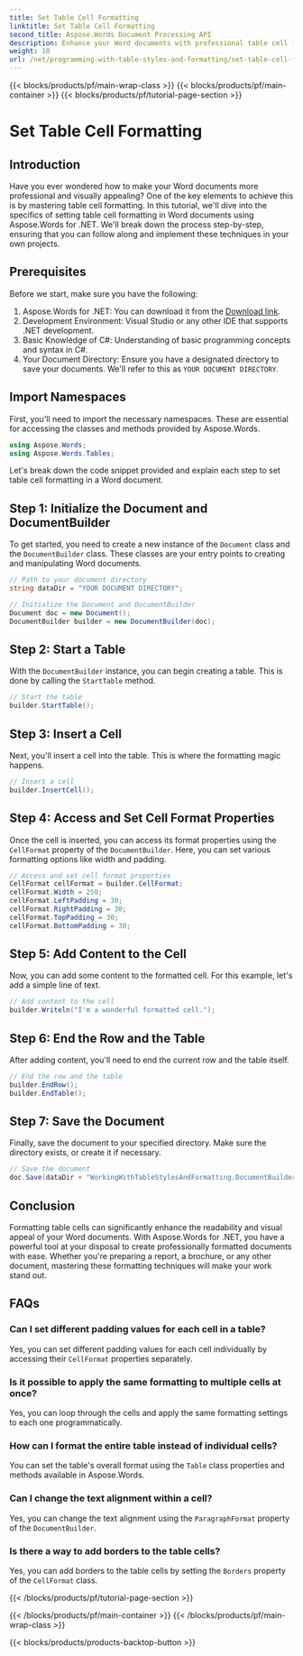 ```yaml
---
title: Set Table Cell Formatting
linktitle: Set Table Cell Formatting
second_title: Aspose.Words Document Processing API
description: Enhance your Word documents with professional table cell formatting using Aspose.Words for .NET. This step-by-step guide simplifies the process for you.
weight: 10
url: /net/programming-with-table-styles-and-formatting/set-table-cell-formatting/
---
```


{{< blocks/products/pf/main-wrap-class >}}
{{< blocks/products/pf/main-container >}}
{{< blocks/products/pf/tutorial-page-section >}}

# Set Table Cell Formatting

## Introduction

Have you ever wondered how to make your Word documents more professional and visually appealing? One of the key elements to achieve this is by mastering table cell formatting. In this tutorial, we'll dive into the specifics of setting table cell formatting in Word documents using Aspose.Words for .NET. We'll break down the process step-by-step, ensuring that you can follow along and implement these techniques in your own projects.

## Prerequisites

Before we start, make sure you have the following:

1. Aspose.Words for .NET: You can download it from the [Download link](https://releases.aspose.com/words/net/).
2. Development Environment: Visual Studio or any other IDE that supports .NET development.
3. Basic Knowledge of C#: Understanding of basic programming concepts and syntax in C#.
4. Your Document Directory: Ensure you have a designated directory to save your documents. We'll refer to this as `YOUR DOCUMENT DIRECTORY`.

## Import Namespaces

First, you'll need to import the necessary namespaces. These are essential for accessing the classes and methods provided by Aspose.Words.

```csharp
using Aspose.Words;
using Aspose.Words.Tables;
```

Let's break down the code snippet provided and explain each step to set table cell formatting in a Word document.

## Step 1: Initialize the Document and DocumentBuilder

To get started, you need to create a new instance of the `Document` class and the `DocumentBuilder` class. These classes are your entry points to creating and manipulating Word documents.

```csharp
// Path to your document directory
string dataDir = "YOUR DOCUMENT DIRECTORY";

// Initialize the Document and DocumentBuilder
Document doc = new Document();
DocumentBuilder builder = new DocumentBuilder(doc);
```

## Step 2: Start a Table

With the `DocumentBuilder` instance, you can begin creating a table. This is done by calling the `StartTable` method.

```csharp
// Start the table
builder.StartTable();
```

## Step 3: Insert a Cell

Next, you'll insert a cell into the table. This is where the formatting magic happens.

```csharp
// Insert a cell
builder.InsertCell();
```

## Step 4: Access and Set Cell Format Properties

Once the cell is inserted, you can access its format properties using the `CellFormat` property of the `DocumentBuilder`. Here, you can set various formatting options like width and padding.

```csharp
// Access and set cell format properties
CellFormat cellFormat = builder.CellFormat;
cellFormat.Width = 250;
cellFormat.LeftPadding = 30;
cellFormat.RightPadding = 30;
cellFormat.TopPadding = 30;
cellFormat.BottomPadding = 30;
```

## Step 5: Add Content to the Cell

Now, you can add some content to the formatted cell. For this example, let's add a simple line of text.

```csharp
// Add content to the cell
builder.Writeln("I'm a wonderful formatted cell.");
```

## Step 6: End the Row and the Table

After adding content, you'll need to end the current row and the table itself.

```csharp
// End the row and the table
builder.EndRow();
builder.EndTable();
```

## Step 7: Save the Document

Finally, save the document to your specified directory. Make sure the directory exists, or create it if necessary.

```csharp
// Save the document
doc.Save(dataDir + "WorkingWithTableStylesAndFormatting.DocumentBuilderSetTableCellFormatting.docx");
```

## Conclusion

Formatting table cells can significantly enhance the readability and visual appeal of your Word documents. With Aspose.Words for .NET, you have a powerful tool at your disposal to create professionally formatted documents with ease. Whether you're preparing a report, a brochure, or any other document, mastering these formatting techniques will make your work stand out.

## FAQs

### Can I set different padding values for each cell in a table?
Yes, you can set different padding values for each cell individually by accessing their `CellFormat` properties separately.

### Is it possible to apply the same formatting to multiple cells at once?
Yes, you can loop through the cells and apply the same formatting settings to each one programmatically.

### How can I format the entire table instead of individual cells?
You can set the table's overall format using the `Table` class properties and methods available in Aspose.Words.

### Can I change the text alignment within a cell?
Yes, you can change the text alignment using the `ParagraphFormat` property of the `DocumentBuilder`.

### Is there a way to add borders to the table cells?
Yes, you can add borders to the table cells by setting the `Borders` property of the `CellFormat` class.

{{< /blocks/products/pf/tutorial-page-section >}}

{{< /blocks/products/pf/main-container >}}
{{< /blocks/products/pf/main-wrap-class >}}

{{< blocks/products/products-backtop-button >}}
